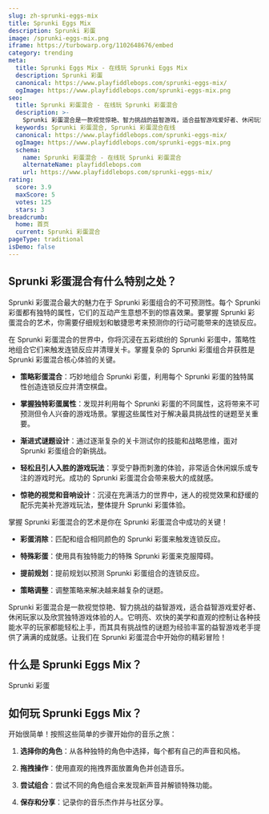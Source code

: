 ```yaml
---
slug: zh-sprunki-eggs-mix
title: Sprunki Eggs Mix
description: Sprunki 彩蛋
image: /sprunki-eggs-mix.png
iframe: https://turbowarp.org/1102648676/embed
category: trending
meta:
  title: Sprunki Eggs Mix - 在线玩 Sprunki Eggs Mix
  description: Sprunki 彩蛋
  canonical: https://www.playfiddlebops.com/sprunki-eggs-mix/
  ogImage: https://www.playfiddlebops.com/sprunki-eggs-mix.png
seo:
  title: Sprunki 彩蛋混合 - 在线玩 Sprunki 彩蛋混合
  description: >-
    Sprunki 彩蛋混合是一款视觉惊艳、智力挑战的益智游戏，适合益智游戏爱好者、休闲玩家以及欣赏独特游戏体验的人。
  keywords: Sprunki 彩蛋混合, Sprunki 彩蛋混合在线
  canonical: https://www.playfiddlebops.com/sprunki-eggs-mix/
  ogImage: https://www.playfiddlebops.com/sprunki-eggs-mix.png
  schema:
    name: Sprunki 彩蛋混合 - 在线玩 Sprunki 彩蛋混合
    alternateName: playfiddlebops.com
    url: https://www.playfiddlebops.com/sprunki-eggs-mix/
rating:
  score: 3.9
  maxScore: 5
  votes: 125
  stars: 3
breadcrumb:
  home: 首页
  current: Sprunki 彩蛋混合
pageType: traditional
isDemo: false
---
```


## Sprunki 彩蛋混合有什么特别之处？

Sprunki 彩蛋混合最大的魅力在于 Sprunki 彩蛋组合的不可预测性。每个 Sprunki 彩蛋都有独特的属性，它们的互动产生意想不到的惊喜效果。要掌握 Sprunki 彩蛋混合的艺术，你需要仔细规划和敏捷思考来预测你的行动可能带来的连锁反应。

在 Sprunki 彩蛋混合的世界中，你将沉浸在五彩缤纷的 Sprunki 彩蛋中，策略性地组合它们来触发连锁反应并清理关卡。掌握复杂的 Sprunki 彩蛋组合并获胜是 Sprunki 彩蛋混合核心体验的关键。

- **策略彩蛋混合**：巧妙地组合 Sprunki 彩蛋，利用每个 Sprunki 彩蛋的独特属性创造连锁反应并清空棋盘。

- **掌握独特彩蛋属性**：发现并利用每个 Sprunki 彩蛋的不同属性，这将带来不可预测但令人兴奋的游戏场景。掌握这些属性对于解决最具挑战性的谜题至关重要。

- **渐进式谜题设计**：通过逐渐复杂的关卡测试你的技能和战略思维，面对 Sprunki 彩蛋组合的新挑战。

- **轻松且引人入胜的游戏玩法**：享受宁静而刺激的体验，非常适合休闲娱乐或专注的游戏时光。成功的 Sprunki 彩蛋混合会带来极大的成就感。

- **惊艳的视觉和音响设计**：沉浸在充满活力的世界中，迷人的视觉效果和舒缓的配乐完美补充游戏玩法，整体提升 Sprunki 彩蛋体验。

掌握 Sprunki 彩蛋混合的艺术是你在 Sprunki 彩蛋混合中成功的关键！

- **彩蛋消除**：匹配和组合相同颜色的 Sprunki 彩蛋来触发连锁反应。

- **特殊彩蛋**：使用具有独特能力的特殊 Sprunki 彩蛋来克服障碍。

- **提前规划**：提前规划以预测 Sprunki 彩蛋组合的连锁反应。

- **策略调整**：调整策略来解决越来越复杂的谜题。

Sprunki 彩蛋混合是一款视觉惊艳、智力挑战的益智游戏，适合益智游戏爱好者、休闲玩家以及欣赏独特游戏体验的人。它明亮、欢快的美学和直观的控制让各种技能水平的玩家都能轻松上手，而其具有挑战性的谜题为经验丰富的益智游戏老手提供了满满的成就感。让我们在 Sprunki 彩蛋混合中开始你的精彩冒险！

## 什么是 Sprunki Eggs Mix？

Sprunki 彩蛋

## 如何玩 Sprunki Eggs Mix？

开始很简单！按照这些简单的步骤开始你的音乐之旅：

1. **选择你的角色**：从各种独特的角色中选择，每个都有自己的声音和风格。

1. **拖拽操作**：使用直观的拖拽界面放置角色并创造音乐。

1. **尝试组合**：尝试不同的角色组合来发现新声音并解锁特殊功能。

1. **保存和分享**：记录你的音乐杰作并与社区分享。